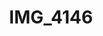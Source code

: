 ---
pid: '120'
layout: photos
title: IMG_4146
filename: IMG_4249.jpg
caption: 
previous_pid: '119'
next_pid: '121'
permalink: "/photos/120.html"
---